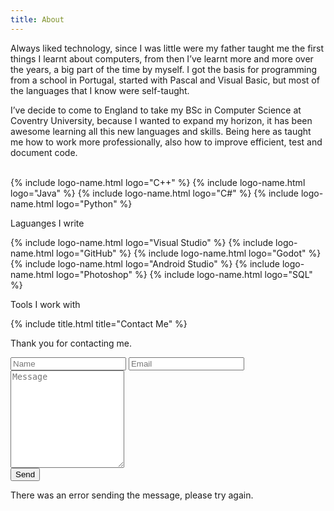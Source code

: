 ```yaml
---
title: About
---
```

Always liked technology, since I was little were my father taught me the first things I learnt about computers, from then I’ve learnt more and more over the years, a big part of the time by myself. I got the basis for programming from a school in Portugal, started with Pascal and Visual Basic, but most of the languages that I know were self-taught.

I’ve decide to come to England to take my BSc in Computer Science at Coventry University, because I wanted to expand my horizon, it has been awesome learning all this new languages and skills. Being here as taught me how to work more professionally, also how to improve efficient, test and document code.

<br>

<div class="about-skills">
    <div>
        <div class="about-icons">
            {% include logo-name.html logo="C++" %}
            {% include logo-name.html logo="Java" %}
            {% include logo-name.html logo="C#" %}
            {% include logo-name.html logo="Python" %}
        </div>
        <p>Laguanges I write</p>
    </div>
    <div>
        <div class="about-icons">
            {% include logo-name.html logo="Visual Studio" %}
            {% include logo-name.html logo="GitHub" %}
            {% include logo-name.html logo="Godot" %}
            {% include logo-name.html logo="Android Studio" %}
            {% include logo-name.html logo="Photoshop" %}
            {% include logo-name.html logo="SQL" %}
        </div>
        <p>Tools I work with</p>
    </div>
</div>



{% include title.html title="Contact Me" %}

<p id="contact-form-successful" class="contact-form-info contact-form-successful">Thank you for contacting me.</p>


<!-- Contact form -->
<form id="contact-form" class="contact-form">
  <div>
        <input type="text" id="name" placeholder="Name" name="entry.1606674600" required>
        <input type="email" id="email" placeholder="Email" name="entry.1980704307" required>
  </div>
  <div>
        <textarea id="message" placeholder="Message" name="entry.284157207" rows="10" required></textarea>
  </div>
  <div>
    <button type="submit" id="send">Send</button>
    <p id="contact-form-failed" class="contact-form-info contact-form-failed">There was an error sending the message, please try again.</p>
  </div>
</form>

<!-- Send to google forms -->
<script src="https://ajax.googleapis.com/ajax/libs/jquery/3.1.1/jquery.min.js"></script>
<script>
$('#contact-form').submit(function(e) {
    e.preventDefault();  

    $('#contact-form-failed').css('display', 'none');

    $.ajax({
        url: 'https://docs.google.com/forms/d/e/1FAIpQLSfp3G2xfyyieLi0u_3Qa61EkjzBCZvWNf1LFdBBmj1bEYml1w/formResponse',
        type: 'POST',
        data: {
            'entry.1606674600': $('#name').val(),
            'entry.1980704307': $('#email').val(),
            'entry.284157207': $('#message').val(),
        },
        statusCode: {
            0: function() {
                $('#contact-form-failed').css('display', 'block');
            },
            
            200: function() {
                $('#contact-form').css('display', 'none');
                $('#contact-form-successful').css('display', 'block');
            }
        }            
    });

    return false;
});
</script>